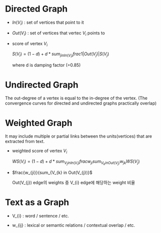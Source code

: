 # Directed Graph

- $In(V_{i})$ : set of vertices that point to it

- $Out(V_{i})$ : set of vertices that vertec $V_{i}$ points to

- score of vertex $V_{i}$

  $S(V_{i})=(1-d)+d*sum_{j in In(V_{i})} frac{1}{|Out(V_{j})|}S(V_{j})$
  
  where d is damping factor (=0.85)
  
# Undirected Graph

The out-degree of a vertex is equal to the in-degree of the vertex.
(The convergence curves for directed and undirected graphs practically overlap)

# Weighted Graph

It may include multiple or partial links between the units(vertices) that are 
extracted from text.

- weighted score of vertex $V_{i}$

  $WS(V_{i}) = (1-d)+d*sum_{V_{j} in In(V_{i})} frac{w_{ji}}{sum_{V_{k} in Out(V_{j})} w_{jk}} WS(V_{j})$
  
- $frac{w_{ji}}{sum_{V_{k} in Out(V_{j})}$

  Out(V_{j}) edge의 weights 중 V_{i} edge에 해당하는 weight 비율

# Text as a Graph

- V_{i} : word / sentence / etc.

- w_{ij} : lexical or semantic relations / contextual overlap / etc.
